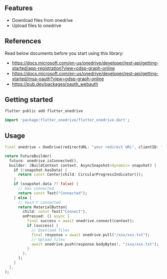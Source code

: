 ## Features

* Download files from onedrive
* Upload files to onedrive

## References
Read below documents before you start using this library:
* https://docs.microsoft.com/en-us/onedrive/developer/rest-api/getting-started/app-registration?view=odsp-graph-online
* https://docs.microsoft.com/en-us/onedrive/developer/rest-api/getting-started/msa-oauth?view=odsp-graph-online
* https://pub.dev/packages/oauth_webauth

## Getting started

```dart
flutter public add flutter_onedrive
```

```dart
import 'package:flutter_onedrive/flutter_onedrive.dart';
```

## Usage

```dart
final onedrive = OneDrive(redirectURL: "your redirect URL", clientID: "your client id");

return FutureBuilder(
  future: onedrive.isConnected(),
  builder: (BuildContext context, AsyncSnapshot<dynamic> snapshot) {
    if (!snapshot.hasData) {
      return const Center(child: CircularProgressIndicator());
    }
    if (snapshot.data ?? false) {
      // Has connected
      return const Text("Connected");
    } else {
      // Hasn't connected
      return MaterialButton(
        child: const Text("Connect"),
        onPressed: () async {
          final success = await onedrive.connect(context);
          if (success) {
            // Download files
            final response = await onedrive.pull("/xxx/xxx.txt");
            // Upload files
            await onedrive.push(response.bodyBytes!, "/xxx/xxx.txt");
          }
        },
      );
    }
  },
);
```
